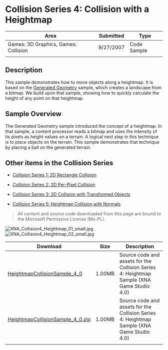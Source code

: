 # Collision Series 4: Collision with a Heightmap

|Area|Submitted|Type|
|-|-|-|
Games: 3D Graphics, Games: Collision|9/27/2007|Code Sample
||||

## Description

This sample demonstrates how to move objects along a heightmap. It is based on the [Generated Geometry](https://github.com/simondarksidej/XNAGameStudio/wiki/Generated_Geometry) sample, which creates a landscape from a bitmap. We build upon that sample, showing how to quickly calculate the height of any point on that heightmap.

## Sample Overview

The Generated Geometry sample introduced the concept of a heightmap. In that sample, a content processor reads a bitmap and uses the intensity of its pixels as height values on a terrain. A logical next step in this technique is to place objects on the terrain. This sample demonstrates that technique by placing a ball on the generated terrain.

## Other items in the Collision Series

* [Collision Series 1: 2D Rectangle Collision](https://github.com/simondarksidej/XNAGameStudio/wiki/Collision_Series_1_2D_Rectangle_Collision)

* [Collision Series 2: 2D Per-Pixel Collision](https://github.com/simondarksidej/XNAGameStudio/wiki/Collision_Series_2_2D_Per-Pixel_Collision)

* [Collision Series 3: 2D Collision with Transformed Objects](https://github.com/simondarksidej/XNAGameStudio/wiki/Collision_Series_3_2D_Collision_with_Transformed_Objects)

* [Collision Series 5: Heightmap Collision with Normals](https://github.com/simondarksidej/XNAGameStudio/wiki/Collision_Series_5_Heightmap_Collision_with_Normals)

> All content and source code downloaded from this page are bound to the Microsoft Permissive License (Ms-PL).

![XNA_Collision4_Heightmap_01_small.jpg](https://github.com/simondarksidej/XNAGameStudio/blob/master/Images/XNA_Collision4_Heightmap_01_small.jpg?raw=true)
![XNA_Collision4_Heightmap_02_small.jpg](https://github.com/simondarksidej/XNAGameStudio/blob/master/Images/XNA_Collision4_Heightmap_02_small.jpg?raw=true)

Download | Size | Description
---|---|---|
[HeightmapCollisionSample_4_0](https://github.com/simondarksidej/XNAGameStudio/tree/master/Samples/HeightmapCollisionSample_4_0) | 1.00MB | Source code and assets for the Collision Series 4: Heightmap Sample (XNA Game Studio 4.0)
[HeightmapCollisionSample_4_0.zip](https://github.com/simondarksidej/XNAGameStudioZips/raw/zips/HeightmapCollisionSample_4_0.zip) | 1.00MB | Source code and assets for the Collision Series 4: Heightmap Sample (XNA Game Studio 4.0)
||||
